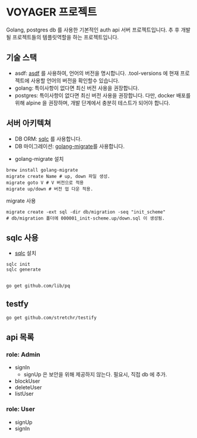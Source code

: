 # VOYAGER 프로젝트
Golang, postgres db 를 사용한 기본적인 auth api 서버 프로젝트입니다. 추 후 개발될 프로젝트들의 템플릿역할을 하는 프로젝트입니다.

## 기술 스택
- asdf: [asdf](https://asdf-vm.com) 를 사용하여, 언어의 버전을 명시합니다. .tool-versions 에 현재 프로젝트에 사용할 언어의 버전을 확인할수 있습니다.
- golang: 특이사항이 없다면 최신 버전 사용을 권장합니다.
- postgres: 특이사항이 없다면 최신 버전 사용을 권장합니다. 다만, docker 배포를 위해 alpine 을 권장하며, 개발 단계에서 충분히 테스트가 되어야 합니다.

## 서버 아키텍쳐
- DB ORM: [sqlc](https://docs.sqlc.dev/en/stable/tutorials/getting-started-postgresql.html) 를 사용합니다.
- DB 마이그레이션: [golang-migrate](https://github.com/golang-migrate/migrate)를 사용합니다.

* golang-migrate 설치
```
brew install golang-migrate
migrate create Name # up, down 파일 생성.
migrate goto V # V 버전으로 적용
migrate up/down # 버전 업 다운 적용.
```
migrate 사용
```
migrate create -ext sql -dir db/migration -seq "init_scheme"
# db/migration 폴더에 000001_init-scheme.up/down.sql 이 생성됨.
```

## sqlc 사용
- [sqlc](https://docs.sqlc.dev/en/latest/overview/install.html) 설치
```
sqlc init
sqlc generate
```
## 
```
go get github.com/lib/pq
```
## testfy
```
go get github.com/stretchr/testify
```

## api 목록
### role: Admin
- signIn
    - signUp 은 보안을 위해 제공하지 않는다. 필요시, 직접 db 에 추가.
- blockUser
- deleteUser
- listUser

### role: User
- signUp
- signIn